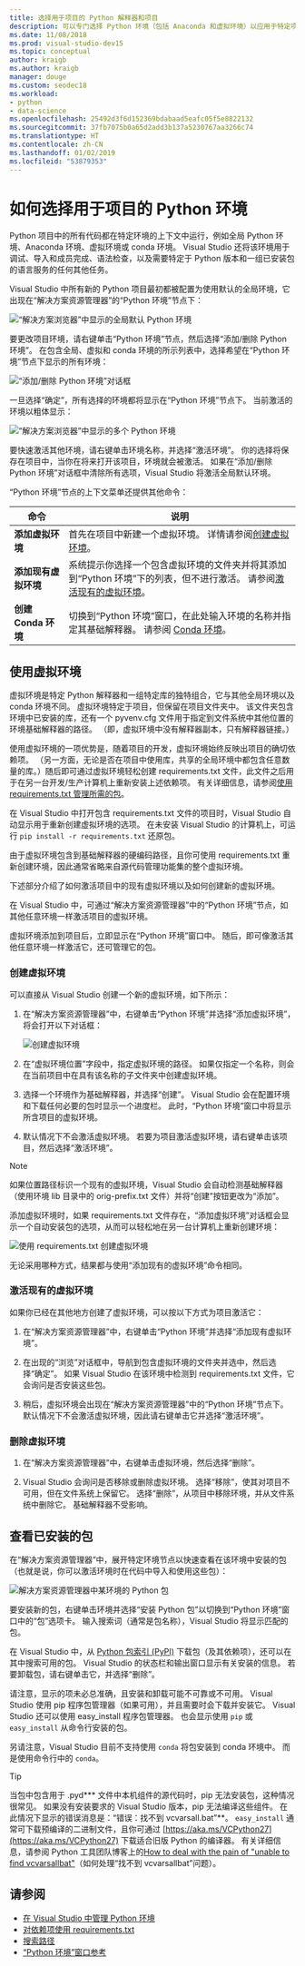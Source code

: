 ```yaml
---
title: 选择用于项目的 Python 解释器和项目
description: 可以专门选择 Python 环境（包括 Anaconda 和虚拟环境）以应用于特定项目。
ms.date: 11/08/2018
ms.prod: visual-studio-dev15
ms.topic: conceptual
author: kraigb
ms.author: kraigb
manager: douge
ms.custom: seodec18
ms.workload:
- python
- data-science
ms.openlocfilehash: 25492d3f6d152369bdabaad5eafc05f5e8822132
ms.sourcegitcommit: 37fb7075b0a65d2add3b137a5230767aa3266c74
ms.translationtype: HT
ms.contentlocale: zh-CN
ms.lasthandoff: 01/02/2019
ms.locfileid: "53879353"
---
```

# <a name="how-to-select-a-python-environment-for-a-project"></a>如何选择用于项目的 Python 环境

Python 项目中的所有代码都在特定环境的上下文中运行，例如全局 Python 环境、Anaconda 环境、虚拟环境或 conda 环境。 Visual Studio 还将该环境用于调试、导入和成员完成、语法检查，以及需要特定于 Python 版本和一组已安装包的语言服务的任何其他任务。

Visual Studio 中所有新的 Python 项目最初都被配置为使用默认的全局环境，它出现在“解决方案资源管理器”的“Python 环境”节点下：

![“解决方案浏览器”中显示的全局默认 Python 环境](media/environments-project.png)

要更改项目环境，请右键单击“Python 环境”节点，然后选择“添加/删除 Python 环境”。 在包含全局、虚拟和 conda 环境的所示列表中，选择希望在“Python 环境”节点下显示的所有环境：

![“添加/删除 Python 环境”对话框](media/environments-add-remove.png)

一旦选择“确定”，所有选择的环境都将显示在“Python 环境”节点下。 当前激活的环境以粗体显示：

![“解决方案浏览器”中显示的多个 Python 环境](media/environments-project-multiple.png)

要快速激活其他环境，请右键单击环境名称，并选择“激活环境”。 你的选择将保存在项目中，当你在将来打开该项目，环境就会被激活。 如果在“添加/删除 Python 环境”对话框中清除所有选项，Visual Studio 将激活全局默认环境。

“Python 环境”节点的上下文菜单还提供其他命令：

| 命令 | 说明 |
| --- | --- |
| **添加虚拟环境** | 首先在项目中新建一个虚拟环境。 详情请参阅[创建虚拟环境](#create-a-virtual-environment)。 |
| **添加现有虚拟环境** | 系统提示你选择一个包含虚拟环境的文件夹并将其添加到“Python 环境”下的列表，但不进行激活。 请参阅[激活现有的虚拟环境](#activate-an-existing-virtual-environment)。 |
| **创建 Conda 环境** | 切换到“Python 环境”窗口，在此处输入环境的名称并指定其基础解释器。 请参阅 [Conda 环境](managing-python-environments-in-visual-studio.md#conda-environments)。 |

## <a name="use-virtual-environments"></a>使用虚拟环境

虚拟环境是特定 Python 解释器和一组特定库的独特组合，它与其他全局环境以及 conda 环境不同。 虚拟环境特定于项目，但保留在项目文件夹中。 该文件夹包含环境中已安装的库，还有一个 pyvenv.cfg 文件用于指定到文件系统中其他位置的环境基础解释器的路径。 （即，虚拟环境中没有解释器副本，只有解释器链接。） 

使用虚拟环境的一项优势是，随着项目的开发，虚拟环境始终反映出项目的确切依赖项。 （另一方面，无论是否在项目中使用库，共享的全局环境中都包含任意数量的库。）随后即可通过虚拟环境轻松创建 requirements.txt 文件，此文件之后用于在另一台开发/生产计算机上重新安装上述依赖项。 有关详细信息，请参阅[使用 requirements.txt 管理所需的包](managing-required-packages-with-requirements-txt.md)。

在 Visual Studio 中打开包含 requirements.txt 文件的项目时，Visual Studio 自动显示用于重新创建虚拟环境的选项。 在未安装 Visual Studio 的计算机上，可运行 `pip install -r requirements.txt` 还原包。

由于虚拟环境包含到基础解释器的硬编码路径，且你可使用 requirements.txt 重新创建环境，因此通常省略来自源代码管理功能集的整个虚拟环境。

下述部分介绍了如何激活项目中的现有虚拟环境以及如何创建新的虚拟环境。

在 Visual Studio 中，可通过“解决方案资源管理器”中的“Python 环境”节点，如其他任意环境一样激活项目的虚拟环境。

虚拟环境添加到项目后，立即显示在“Python 环境”窗口中。 随后，即可像激活其他任意环境一样激活它，还可管理它的包。

### <a name="create-a-virtual-environment"></a>创建虚拟环境

可以直接从 Visual Studio 创建一个新的虚拟环境，如下所示：

1. 在“解决方案资源管理器”中，右键单击“Python 环境”并选择“添加虚拟环境”，将会打开以下对话框：

    ![创建虚拟环境](media/environments-add-virtual-1.png)

1. 在“虚拟环境位置”字段中，指定虚拟环境的路径。 如果仅指定一个名称，则会在当前项目中在具有该名称的子文件夹中创建虚拟环境。

1. 选择一个环境作为基础解释器，并选择“创建”。 Visual Studio 会在配置环境和下载任何必要的包时显示一个进度栏。 此时，“Python 环境”窗口中将显示所含项目的虚拟环境。

1. 默认情况下不会激活虚拟环境。 若要为项目激活虚拟环境，请右键单击该项目，然后选择“激活环境”。

> [!Note]
> 如果位置路径标识一个现有的虚拟环境，Visual Studio 会自动检测基础解释器（使用环境 lib 目录中的 orig-prefix.txt 文件）并将“创建”按钮更改为“添加”。
>
> 添加虚拟环境时，如果 requirements.txt 文件存在，“添加虚拟环境”对话框会显示一个自动安装包的选项，从而可以轻松地在另一台计算机上重新创建环境：
>
> ![使用 requirements.txt 创建虚拟环境](media/environments-requirements-txt.png)
>
> 无论采用哪种方式，结果都与使用“添加现有的虚拟环境”命令相同。

### <a name="activate-an-existing-virtual-environment"></a>激活现有的虚拟环境

如果你已经在其他地方创建了虚拟环境，可以按以下方式为项目激活它：

1. 在“解决方案资源管理器”中，右键单击“Python 环境”并选择“添加现有虚拟环境”。

1. 在出现的“浏览”对话框中，导航到包含虚拟环境的文件夹并选中，然后选择“确定”。 如果 Visual Studio 在该环境中检测到 requirements.txt 文件，它会询问是否安装这些包。

1. 稍后，虚拟环境会出现在“解决方案资源管理器”中的“Python 环境”节点下。 默认情况下不会激活虚拟环境，因此请右键单击它并选择“激活环境”。

### <a name="remove-a-virtual-environment"></a>删除虚拟环境

1. 在“解决方案资源管理器”中，右键单击虚拟环境，然后选择“删除”。

1. Visual Studio 会询问是否移除或删除虚拟环境。 选择“移除”，使其对项目不可用，但在文件系统上保留它。 选择“删除”，从项目中移除环境，并从文件系统中删除它。 基础解释器不受影响。

## <a name="view-installed-packages"></a>查看已安装的包

在“解决方案资源管理器”中，展开特定环境节点以快速查看在该环境中安装的包（也就是说，你可以激活环境时在代码中导入和使用这些包）：

![解决方案资源管理器中某环境的 Python 包](media/environments-installed-packages.png)

要安装新的包，右键单击环境并选择“安装 Python 包”以切换到“Python 环境”窗口中的“包”选项卡。 输入搜索词（通常是包名称），Visual Studio 将显示匹配的包。

在 Visual Studio 中，从 [Python 包索引 (PyPI)](https://pypi.org) 下载包（及其依赖项），还可以在其中搜索可用的包。 Visual Studio 的状态栏和输出窗口显示有关安装的信息。 若要卸载包，请右键单击它，并选择“删除”。

请注意，显示的项未必总准确，且安装和卸载可能不可靠或不可用。 Visual Studio 使用 pip 程序包管理器（如果可用），并且需要时会下载并安装它。 Visual Studio 还可以使用 easy_install 程序包管理器。 也会显示使用 `pip` 或 `easy_install` 从命令行安装的包。

另请注意，Visual Studio 目前不支持使用 `conda` 将包安装到 conda 环境中。 而是使用命令行中的 `conda`。

> [!Tip]
> 当包中包含用于 .pyd*\** 文件中本机组件的源代码时，pip 无法安装包，这种情况很常见。 如果没有安装要求的 Visual Studio 版本，pip 无法编译这些组件。 在此情况下显示的错误消息是：“错误：找不到 vcvarsall.bat”**。 `easy_install` 通常可下载预编译的二进制文件，且你可通过 [https://aka.ms/VCPython27](https://aka.ms/VCPython27) 下载适合旧版 Python 的编译器。 有关详细信息，请参阅 Python 工具团队博客上的[How to deal with the pain of "unable to find vcvarsallbat"](https://blogs.msdn.microsoft.com/pythonengineering/2016/04/11/unable-to-find-vcvarsall-bat/)（如何处理“找不到 vcvarsallbat”问题）。

## <a name="see-also"></a>请参阅

- [在 Visual Studio 中管理 Python 环境](managing-python-environments-in-visual-studio.md)
- [对依赖项使用 requirements.txt](managing-required-packages-with-requirements-txt.md)
- [搜索路径](search-paths.md)
- [“Python 环境”窗口参考](python-environments-window-tab-reference.md)
